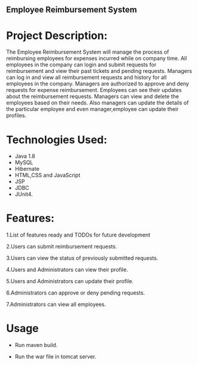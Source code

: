## Employee Reimbursement System


# Project Description:

The Employee Reimbursement System will manage the process of reimbursing employees for expenses incurred while on company time. All employees in the company can login and submit requests for reimbursement and view their past tickets and pending requests. Managers can log in and view all reimbursement requests and history for all employees in the company. Managers are authorized to approve and deny requests for expense reimbursement. Employees can see their updates about the reimbursement requests. Managers can view and delete the employees based on their needs. Also managers can update the details of the particular employee and even manager,employee can update their profiles.

# Technologies Used:

- Java 1.8
- MySQL
- Hibernate
- HTML,CSS and JavaScript
- JSP
- JDBC
- JUnit4.

# Features:

1.List of features ready and TODOs for future development

2.Users can submit reimbursement requests.

3.Users can view the status of previously submitted requests.

4.Users and Administrators can view their profile.

5.Users and Administrators can update their profile.

6.Administrators can approve or deny pending requests.

7.Administrators can view all employees.

# Usage

- Run maven build.

- Run the war file in tomcat server.
